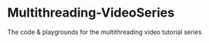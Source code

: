 # Multithreading-VideoSeries
The code &amp; playgrounds for the multithreading video tutorial series
